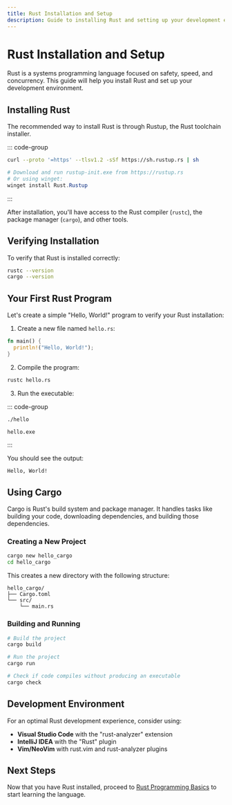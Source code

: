 ```yaml
---
title: Rust Installation and Setup
description: Guide to installing Rust and setting up your development environment
---
```


# Rust Installation and Setup

Rust is a systems programming language focused on safety, speed, and concurrency. This guide will help you install Rust and set up your development environment.

## Installing Rust

The recommended way to install Rust is through Rustup, the Rust toolchain installer.

::: code-group
```sh [Linux/macOS]
curl --proto '=https' --tlsv1.2 -sSf https://sh.rustup.rs | sh
```

```powershell [Windows]
# Download and run rustup-init.exe from https://rustup.rs
# Or using winget:
winget install Rust.Rustup
```
:::

After installation, you'll have access to the Rust compiler (`rustc`), the package manager (`cargo`), and other tools.

## Verifying Installation

To verify that Rust is installed correctly:

```sh
rustc --version
cargo --version
```

## Your First Rust Program

Let's create a simple "Hello, World!" program to verify your Rust installation:

1. Create a new file named `hello.rs`:

```rust
fn main() {
  println!("Hello, World!");
}
```

2. Compile the program:

```sh
rustc hello.rs
```

3. Run the executable:

::: code-group
```sh [Linux/macOS]
./hello
```

```cmd [Windows]
hello.exe
```
:::

You should see the output:

```
Hello, World!
```

## Using Cargo

Cargo is Rust's build system and package manager. It handles tasks like building your code, downloading dependencies, and building those dependencies.

### Creating a New Project

```sh
cargo new hello_cargo
cd hello_cargo
```

This creates a new directory with the following structure:

```
hello_cargo/
├── Cargo.toml
└── src/
    └── main.rs
```

### Building and Running

```sh
# Build the project
cargo build

# Run the project
cargo run

# Check if code compiles without producing an executable
cargo check
```

## Development Environment

For an optimal Rust development experience, consider using:

- **Visual Studio Code** with the "rust-analyzer" extension
- **IntelliJ IDEA** with the "Rust" plugin
- **Vim/NeoVim** with rust.vim and rust-analyzer plugins

## Next Steps

Now that you have Rust installed, proceed to [Rust Programming Basics](/Development/Languages/Rust/Rust-Basics) to start learning the language.
